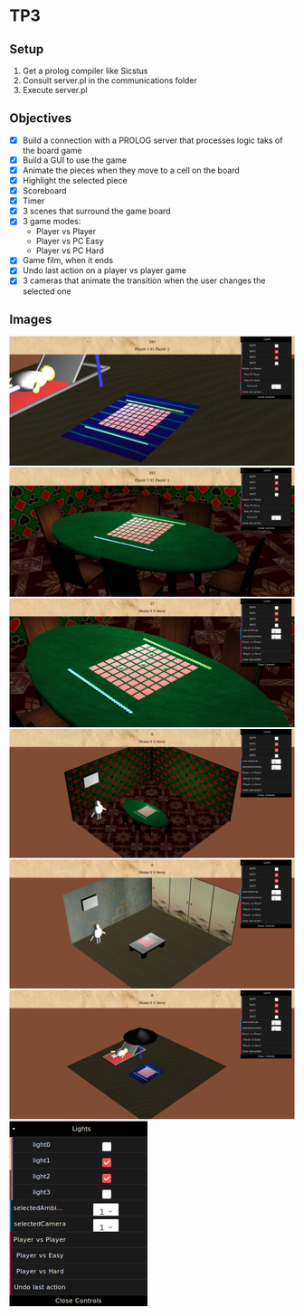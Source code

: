 # TP3

## Setup
 1. Get a prolog compiler like Sicstus
 2. Consult server.pl in the communications folder
 3. Execute server.pl

## Objectives

- [X] Build a connection with a PROLOG server that processes logic taks of the board game
- [X] Build a GUI to use the game
- [X] Animate the pieces when they move to a cell on the board
- [X] Highlight the selected piece
- [X] Scoreboard
- [X] Timer
- [X] 3 scenes that surround the game board
- [X] 3 game modes:
  - Player vs Player
  - Player vs PC Easy
  - Player vs PC Hard
- [X] Game film, when it ends  
- [X] Undo last action on a player vs player game
- [X] 3 cameras that animate the transition when the user changes the selected one

## Images 

![alt text](https://github.com/Marko50/FEUP-LAIG/blob/master/TP3/Selec%C3%A7%C3%A3o_015.png)
![alt text](https://github.com/Marko50/FEUP-LAIG/blob/master/TP3/Selec%C3%A7%C3%A3o_016.png)
![alt text](https://github.com/Marko50/FEUP-LAIG/blob/master/TP3/Selec%C3%A7%C3%A3o_017.png)
![alt text](https://github.com/Marko50/FEUP-LAIG/blob/master/TP3/Selec%C3%A7%C3%A3o_018.png)
![alt text](https://github.com/Marko50/FEUP-LAIG/blob/master/TP3/Selec%C3%A7%C3%A3o_019.png)
![alt text](https://github.com/Marko50/FEUP-LAIG/blob/master/TP3/Selec%C3%A7%C3%A3o_020.png)
![alt text](https://github.com/Marko50/FEUP-LAIG/blob/master/TP3/Selec%C3%A7%C3%A3o_021.png)
